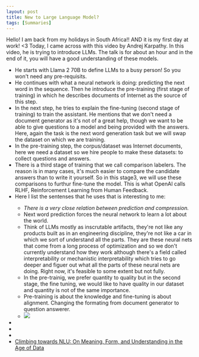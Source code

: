 ```yaml
---
layout: post
title: New to Large Language Model?
tags: [Summaries]
---
```


<p>Hello! 
I am back from my holidays in South Africa!! AND it is my first day at work! <3
Today, I came across with this video by Andrej Karpathy. In this video, he is trying to introduce LLMs. The talk is for about an hour and in the end of it, you will have a good understanding of these models. <p>
<ul>
  <li>He starts with Llama 2 70B to define LLMs to a busy person! So you won't need any pre-requisits.</li>
  <li>He continues with what a neural network is doing: predicting the next word in the sequence. Then he introduce the pre-training (first stage of training) in which he describes documents of Internet as the source of this step. </li>
  <li>In the next step, he tries to explain the fine-tuning (second stage of training) to train the assistant. He mentions that we don't need a document generator as it's not of a great help, though we want to be able to give questions to a model and being provided with the answers. Here, again the task is the next word generation task but we will swap the dataset on which we are training. </li>
  <li>In the pre-training step, the corpus/dataset was Internet documents, here we need a dataset so we hire people to make these datasets: to collect questions and answers.</li>
  <li>There is a third stage of training that we call comparison labelers. The reason is in many cases, it's much easier to compare the candidate answers than to write it yourself. So in this stage3, we will use these comparisons to furthur fine-tune the model. This is what OpenAI calls RLHF, Reinforcement Learning from Human Feedback. </li>
  
  <li>Here I list the sentenses that he uses that is interesting to me:</li>
    <ul>
      <li><i>There is a very close relation between prediction and compression.</i></li>
      <li>Next word prediction forces the neural network to learn a lot about the world.</li>
      <li>Think of LLMs mostly as inscrutable artifacts, they're not like any products built as in an engineering discipline, they're not like a car in which we sort of understand all the parts. They are these neural nets that come from a long process of optimization and so we don't currently understand how they work although there's a field called interpretability or mechanistic interpretability which tries to go deeper and figuer out what all the parts of these neural nets are doing. Right now, it's feasible to some extent but not fully.</li>
      <li>In the pre-trainig, we prefer quantity to quality but in the second stage, the fine tuning, we would like to have quality in our dataset and quantity is not of the same importance.</li>
      <li>Pre-training is about the knowledge and fine-tuning is about alignment. Changing the formating from document generator to question answerer.</li>
      <li><img src="../_img/andrej_k_1.jpg"></li>
    </ul>
    
  <li></li>
  <li></li>
  <li></li>

  <li><a href="https://aclanthology.org/2020.acl-main.463.pdf">Climbing towards NLU: On Meaning, Form, and Understanding in the Age of Data</a></li>
</ul>
</p>
